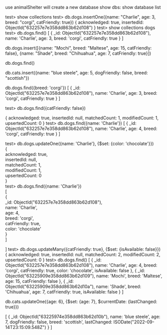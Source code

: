 use animalShelter will create a new database
show dbs: show database list 

test> show collections
test> db.dogs.insertOne({name: "Charlie", age: 3, breed: "corgi", catFriendly: true})
{
  acknowledged: true,
  insertedId: ObjectId("632257e7e358dd863b62d108")
}
test> show collections
dogs
test> db.dogs.find()
[
  {
    _id: ObjectId("632257e7e358dd863b62d108"),
    name: 'Charlie',
    age: 3,
    breed: 'corgi',
    catFriendly: true
  }
]


db.dogs.insert([{name: "Mochi", breed: "Maltese", age: 15, catFriendly: false}, {name: "Shade", breed: "Chihuahua", age: 7, catFriendly: true}])

db.dogs.find()

db.cats.insert({name: "blue steele", age: 5, dogFriendly: false, breed: "scottish"})


 db.dogs.find({breed: 'corgi'})
[
  {
    _id: ObjectId("632257e7e358dd863b62d108"),
    name: 'Charlie',
    age: 3,
    breed: 'corgi',
    catFriendly: true
  }
]

test> db.dogs.find({catFriendly: false})

{
  acknowledged: true,
  insertedId: null,
  matchedCount: 1,
  modifiedCount: 1,
  upsertedCount: 0
}
test> db.dogs.find({name: 'Charlie'})
[
  {
    _id: ObjectId("632257e7e358dd863b62d108"),
    name: 'Charlie',
    age: 4,
    breed: 'corgi',
    catFriendly: true
  }
]

test> db.dogs.updateOne({name: 'Charlie'}, {$set: {color: 'chocolate'}})      
{                                                                             
  acknowledged: true,                                                         
  insertedId: null,                                                           
  matchedCount: 1,                                                            
  modifiedCount: 1,                                                           
  upsertedCount: 0                                                            
}                                                                             
test> db.dogs.find({name: 'Charlie'})                                         
[                                                                             
  {                                                                           
    _id: ObjectId("632257e7e358dd863b62d108"),                                
    name: 'Charlie',                                                          
    age: 4,                                                                   
    breed: 'corgi',                                                           
    catFriendly: true,                                                        
    color: 'chocolate'                                                        
  }                                                                           
]                                                                             


]
test> db.dogs.updateMany({catFriendly: true}, {$set: {isAvailable: false}})
{
  acknowledged: true,
  insertedId: null,
  matchedCount: 2,
  modifiedCount: 2,
  upsertedCount: 0
}
test> db.dogs.find()
[
  {
    _id: ObjectId("632257e7e358dd863b62d108"),
    name: 'Charlie',
    age: 4,
    breed: 'corgi',
    catFriendly: true,
    color: 'chocolate',
    isAvailable: false
  },
  {
    _id: ObjectId("63225909e358dd863b62d109"),
    name: 'Mochi',
    breed: 'Maltese',
    age: 15,
    catFriendly: false
  },
  {
    _id: ObjectId("63225909e358dd863b62d10a"),
    name: 'Shade',
    breed: 'Chihuahua',
    age: 7,
    catFriendly: true,
    isAvailable: false
  }
]

 db.cats.updateOne({age: 6}, {$set: {age: 7}, $currentDate: {lastChanged: true}})

 [
  {
    _id: ObjectId("63225974e358dd863b62d10b"),
    name: 'blue steele',
    age: 7,
    dogFriendly: false,
    breed: 'scottish',
    lastChanged: ISODate("2022-09-14T23:15:09.548Z")
  }
]


